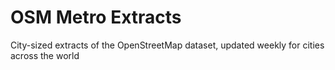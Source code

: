 # OSM Metro Extracts

City-sized extracts of the OpenStreetMap dataset, updated weekly for cities across the world

